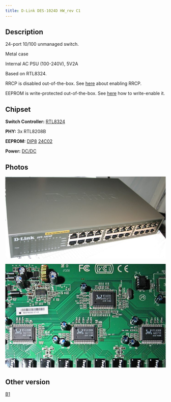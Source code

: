 ```yaml
---
title: D-Link DES-1024D HW_rev C1
---
```


## Description

24-port 10/100 unmanaged switch.

Metal case

Internal AC PSU (100-240V), 5V2A

Based on RTL8324.

RRCP is disabled out-of-the-box. See [here][howto_enable_rrcp] about enabling RRCP.

EEPROM is write-protected out-of-the-box. See [here][howto_enable_rrcp_method_2] how to write-enable it.

## Chipset

**Switch Controller:** [RTL8324]

**PHY:** 3x RTL8208B

**EEPROM:** [DIP8][DIP8] [24C02]

**Power:** [DC/DC][DCDC]

## Photos

![D-Link DES-1024D HW_rev C1](../assets/images/dlink_des1024d_c1/dlink-des1024d-c1-box-small.jpg)

![D-Link DES-1024D HW_rev PCB](../assets/images/dlink_des1024d_c1/dlink-des1024d-c1-pcb-small.jpg)

## Other version

[B1](dlink_des1024d_b1.md)

[howto_enable_rrcp]: ../howto_enable_rrcp.md
[howto_enable_rrcp_method_2]: ../howto_enable_rrcp.md#method-2-fixing-mac-address-for-rrcp-enabled-switches
[RTL8324]: ../chip/rtl8324.md
[DIP8]: ../dip8.md
[DCDC]: ../dcdc.md
[24C02]: ../eeprom.md#24c02

